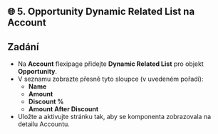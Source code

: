 ## 🌐 5. Opportunity Dynamic Related List na Account

## Zadání
- Na **Account** flexipage přidejte **Dynamic Related List** pro objekt **Opportunity**.
- V seznamu zobrazte přesně tyto sloupce (v uvedeném pořadí):
  - **Name**
  - **Amount**
  - **Discount %**
  - **Amount After Discount**
- Uložte a aktivujte stránku tak, aby se komponenta zobrazovala na detailu Accountu.
